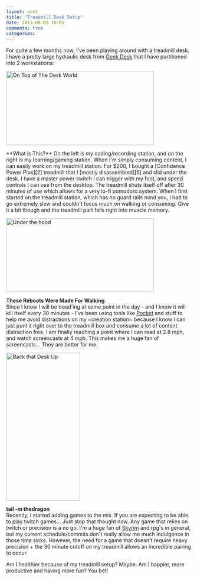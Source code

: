 ```yaml
---
layout: post
title: "Treadmill Desk Setup"
date: 2013-08-09 10:05
comments: true
categories: 
---
```

For quite a few months now, I've been playing around with a treadmill
desk. I have a pretty large hydraulic desk from [Geek Desk][2] that I have
partitioned into 2 workstations:  
<p><a href="https://www.datachomp.com/treadmill/desktop.jpg" target="_blank"><img src="https://www.datachomp.com/treadmill/small_desktop.jpg" title="On Top of The Desk World" alt="On Top of The Desk World" Height="200" Width="400" /></a></p>
**What is This?**  
On the left is my coding/recording station, and on the right is my learning/gaming station.
When I'm simply consuming content, I can easily work on my treadmill station. For $200, I bought a [Confidence Power Plus][2] treadmill that I [mostly disassembled][5] and slid under the desk. I have a master power switch I can trigger with my foot, and speed controls I can use from the desktop. The treadmill shuts itself off after 30 minutes of use which allows for a very lo-fi pomodoro system. When I first started on the treadmill station, which has no guard rails mind you, I had to go extremely slow and couldn't focus much on walking or consuming. Give it a bit though and the treadmill part falls right into muscle memory.

<p><a href="https://www.datachomp.com/treadmill/underview.jpg" target="_blank"><img src="https://www.datachomp.com/treadmill/small_underview.jpg" title="Under the hood" alt="Under the hood" Height="200" Width="400" /></a></p>
  
**These Reboots Were Made For Walking**  
Since I know I will be tread'ing at some point in the day - and I know it will kill itself every 30 minutes - I've been using tools like [Pocket][3] and stuff to help me avoid distractions on my ~creation station~ because I know I can just punt it right over to the treadmill box and consume a lot of content distraction free. I am finally reaching a point where I can read at 2.8 mph, and watch screencasts at 4 mph. This makes me a huge fan of screencasts... They are better for me.
  
<p><a href="https://www.datachomp.com/treadmill/fullview.jpg" target="_blank"><img src="https://www.datachomp.com/treadmill/small_fullview.jpg" title="Back That Desk Up" alt="Back that Desk Up" Height="400" Width="200" /></a></p>
  
**tail -m thedragon**  
Recently, I started adding games to the mix. If you are expecting to be able to play twitch games... Just stop that thought now. Any game that relies on twitch or precision is a no go. I'm a huge fan of [Skyrim][4] and rpg's in general, but my current schedule/commits don't really allow me much indulgence in those time sinks. However, the need for a game that doesn't require heavy precision + the 30 minute cutoff on my treadmill allows an incredible pairing to occur.  
  
Am I healthier because of my treadmill setup?  Maybe. Am I happier, more productive and having more fun? You bet!


[1]: http://www.geekdesk.com/
[2]: http://www.amazon.com/gp/product/B004TGWUPE/ref=oh_details_o02_s00_i00?ie=UTF8&psc=1
[3]: http://getpocket.com/
[4]: http://www.youtube.com/watch?v=VxeW6urxLfY
[5]: http://www.treadmilldeskdiary.com/setting-up-my-confidence-power-plus-treadmill-for-a-desk/